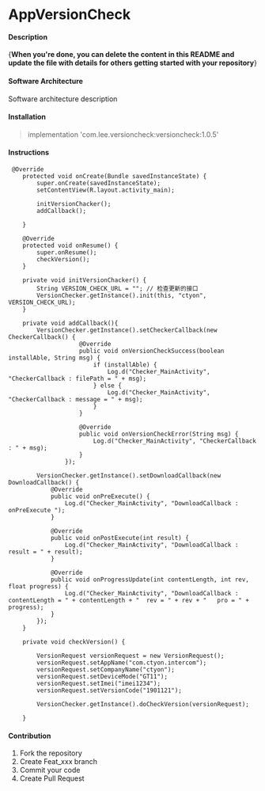 # AppVersionCheck

#### Description
{**When you're done, you can delete the content in this README and update the file with details for others getting started with your repository**}

#### Software Architecture
Software architecture description

#### Installation

> implementation 'com.lee.versioncheck:versioncheck:1.0.5'

#### Instructions

```
 @Override
    protected void onCreate(Bundle savedInstanceState) {
        super.onCreate(savedInstanceState);
        setContentView(R.layout.activity_main);

        initVersionChacker();
        addCallback();

    }

    @Override
    protected void onResume() {
        super.onResume();
        checkVersion();
    }

    private void initVersionChacker() {
        String VERSION_CHECK_URL = ""; // 检查更新的接口
        VersionChecker.getInstance().init(this, "ctyon", VERSION_CHECK_URL);
    }

    private void addCallback(){
        VersionChecker.getInstance().setCheckerCallback(new CheckerCallback() {
                    @Override
                    public void onVersionCheckSuccess(boolean installAble, String msg) {
                        if (installAble) {
                            Log.d("Checker_MainActivity", "CheckerCallback : filePath = " + msg);
                        } else {
                            Log.d("Checker_MainActivity", "CheckerCallback : message = " + msg);
                        }
                    }

                    @Override
                    public void onVersionCheckError(String msg) {
                        Log.d("Checker_MainActivity", "CheckerCallback : " + msg);
                    }
                });

        VersionChecker.getInstance().setDownloadCallback(new DownloadCallback() {
            @Override
            public void onPreExecute() {
                Log.d("Checker_MainActivity", "DownloadCallback : onPreExecute ");
            }

            @Override
            public void onPostExecute(int result) {
                Log.d("Checker_MainActivity", "DownloadCallback : result = " + result);
            }

            @Override
            public void onProgressUpdate(int contentLength, int rev, float progress) {
                Log.d("Checker_MainActivity", "DownloadCallback : contentLength = " + contentLength + "  rev = " + rev + "   pro = " + progress);
            }
        });
    }

    private void checkVersion() {

        VersionRequest versionRequest = new VersionRequest();
        versionRequest.setAppName("com.ctyon.intercom");
        versionRequest.setCompanyName("ctyon");
        versionRequest.setDeviceMode("GT11");
        versionRequest.setImei("imei1234");
        versionRequest.setVersionCode("1901121");

        VersionChecker.getInstance().doCheckVersion(versionRequest);

    }

```

#### Contribution

1. Fork the repository
2. Create Feat_xxx branch
3. Commit your code
4. Create Pull Request
